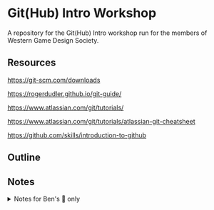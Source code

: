 # Git(Hub) Intro Workshop

A repository for the Git(Hub) Intro workshop run for the members of Western Game Design Society.

## Resources

https://git-scm.com/downloads

https://rogerdudler.github.io/git-guide/

https://www.atlassian.com/git/tutorials/

https://www.atlassian.com/git/tutorials/atlassian-git-cheatsheet

https://github.com/skills/introduction-to-github

## Outline

## Notes

<details>
<summary>Notes for Ben's 👀 only</summary>

- Focus on the **mental model** of Git/GitHub.
- Only introduce git **fundamentals**, nothing fancy
- Start from the **local workflow**, then move to the **remote workflow**
- **USE VISUALS, DON’T JUST SAY “Run this command”.** Memorizing commands comes with time (not the focus of the workshop), **understanding the mental model** is vital in the beginning
- Leave room for **questions**, **examples**, and **practice exercises**

</details>
